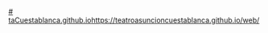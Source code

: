 [# taCuestablanca.github.io](https://teatroasuncioncuestablanca.github.io/web/)https://teatroasuncioncuestablanca.github.io/web/
